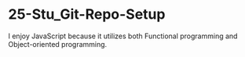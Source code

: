 # 25-Stu_Git-Repo-Setup

I enjoy JavaScript because it utilizes both Functional programming and Object-oriented programming.